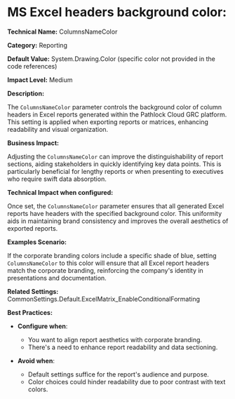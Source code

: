 # MS Excel headers background color:

**Technical Name:** ColumnsNameColor

**Category:** Reporting

**Default Value:** System.Drawing.Color (specific color not provided in the code references)

**Impact Level:** Medium

**Description:** 

The `ColumnsNameColor` parameter controls the background color of column headers in Excel reports generated within the Pathlock Cloud GRC platform. This setting is applied when exporting reports or matrices, enhancing readability and visual organization.

**Business Impact:**

Adjusting the `ColumnsNameColor` can improve the distinguishability of report sections, aiding stakeholders in quickly identifying key data points. This is particularly beneficial for lengthy reports or when presenting to executives who require swift data absorption.

**Technical Impact when configured:**

Once set, the `ColumnsNameColor` parameter ensures that all generated Excel reports have headers with the specified background color. This uniformity aids in maintaining brand consistency and improves the overall aesthetics of exported reports.

**Examples Scenario:**

If the corporate branding colors include a specific shade of blue, setting `ColumnsNameColor` to this color will ensure that all Excel report headers match the corporate branding, reinforcing the company's identity in presentations and documentation.

**Related Settings:** CommonSettings.Default.ExcelMatrix_EnableConditionalFormating

**Best Practices:** 

- **Configure when**:
  - You want to align report aesthetics with corporate branding.
  - There's a need to enhance report readability and data sectioning.
  
- **Avoid when**:
  - Default settings suffice for the report's audience and purpose.
  - Color choices could hinder readability due to poor contrast with text colors.